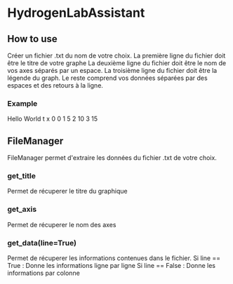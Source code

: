 # HydrogenLabAssistant
## How to use
Créer un fichier .txt du nom de votre choix.
La première ligne du fichier doit être le titre de votre graphe
La deuxième ligne du fichier doit être le nom de vos axes séparés par un espace.
La troisième ligne du fichier doit être la légende du graph.
Le reste comprend vos données séparées par des espaces et des retours à la ligne.
### Example
Hello World
t x
0 0
1 5
2 10
3 15

## FileManager
FileManager permet d'extraire les données du fichier .txt de votre choix.
### get_title
Permet de récuperer le titre du graphique
### get_axis
Permet de récuperer le nom des axes
### get_data(line=True)
Permet de récuperer les informations contenues dans le fichier.
Si line == True : Donne les informations ligne par ligne
Si line == False : Donne les informations par colonne

